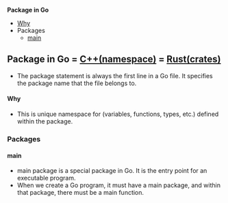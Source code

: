 **Package in Go**
- [Why](#why)
- Packages
  - [main](#main)


## Package in Go = [C++(namespace)](Languages/Programming_Languages/c++/namespaces) = [Rust(crates)](Languages/Programming_Languages/Rust/Crates_Packages_Modules)
- The package statement is always the first line in a Go file. It specifies the package name that the file belongs to.

<a name=why></a>
#### Why
- This is unique namespace for (variables, functions, types, etc.) defined within the package.

### Packages
<a name=main></a>
#### main
- main package is a special package in Go. It is the entry point for an executable program.
- When we create a Go program, it must have a main package, and within that package, there must be a main function.
